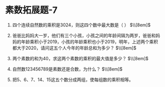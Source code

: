 # 素数拓展题-7

1. 四个连续自然数的乘积是3024，则这四个数中最大数是（   ）
$\\[8em]$






2. 爸爸比妈妈大一岁，他们有三个小孩，小孩之间的年龄间隔为两岁，爸爸和妈妈的年龄乘积小于2019，小孩的年龄乘积也小于2019，明年，上述两个乘积都大于2020，请问这五个人今年的年龄总和为多少？
$\\[8em]$









3. 两个素数的和为40，求这两个素数的乘积的最大值是多少？
$\\[8em]$






4. 自然数123456789是素数还是合数，为什么？
$\\[8em]$






5. 把5、6、7、14、15这五个数分成两组，使每组数的乘积相等。
